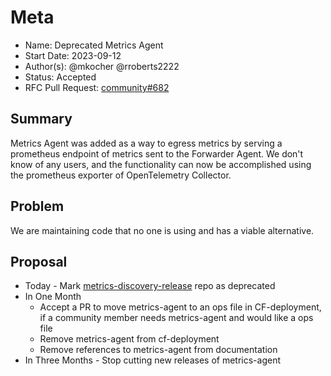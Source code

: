 # Meta
[meta]: #meta
- Name: Deprecated Metrics Agent
- Start Date: 2023-09-12
- Author(s): @mkocher @rroberts2222
- Status: Accepted
- RFC Pull Request: [community#682](https://github.com/cloudfoundry/community/pull/682)

## Summary

Metrics Agent was added as a way to egress metrics by serving a prometheus
endpoint of metrics sent to the Forwarder Agent. We don't know of any users,
and the functionality can now be accomplished using the prometheus exporter of
OpenTelemetry Collector.

## Problem

We are maintaining code that no one is using and has a viable alternative.

## Proposal

- Today - Mark [metrics-discovery-release](https://github.com/cloudfoundry/metrics-discovery-release) repo as deprecated
- In One Month
   * Accept a PR to move metrics-agent to an ops file in CF-deployment, if a community member needs metrics-agent and would like a ops file
   * Remove metrics-agent from cf-deployment
   * Remove references to metrics-agent from documentation
- In Three Months - Stop cutting new releases of metrics-agent


